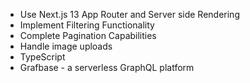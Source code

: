 
- Use Next.js 13 App Router and Server side Rendering
- Implement Filtering Functionality
- Complete Pagination Capabilities
- Handle image uploads
- TypeScript
- Grafbase - a serverless GraphQL platform
